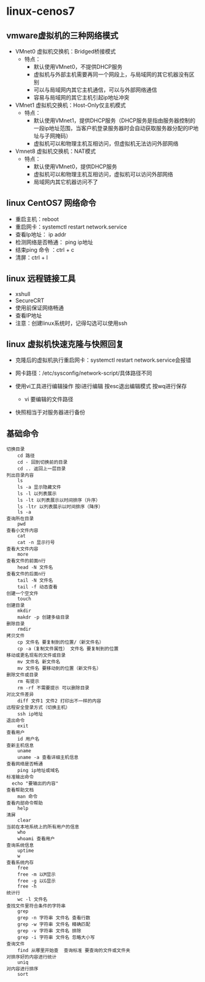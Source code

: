 # linux-cenos7



## vmware虚拟机的三种网络模式

* VMnet0 虚拟机交换机：Bridged桥接模式
  * 特点：	
    * 默认使用VMnet0，不提供DHCP服务
    * 虚拟机与外部主机需要再同一个网段上，与局域网的其它机器没有区别
    * 可以与局域网内其它主机通信，可以与外部网络通信
    * 容易与局域网的其它主机引起ip地址冲突
* VMnet1 虚拟机交换机：Host-Only仅主机模式
  * 特点：
    * 默认使用VMnet1，提供DHCP服务（DHCP服务是指由服务器控制的一段ip地址范围，当客户机登录服务器时会自动获取服务器分配的IP地址与子网掩码）
    * 虚拟机可以和物理主机互相访问，但虚拟机无法访问外部网络
* Vmnet8 虚拟机交换机：NAT模式
  * 特点：
    * 默认使用VMnet0，提供DHCP服务
    * 虚拟机可以和物理主机互相访问，虚拟机可以访问外部网络
    * 局域网内其它机器访问不了

## linux CentOS7 网络命令

* 重启主机：reboot
* 重启网卡：systemctl restart network.service
* 查看Ip地址： ip addr
* 检测网络是否畅通： ping ip地址
* 结束ping 命令 ：ctrl + c
* 清屏：ctrl + l

## linux 远程链接工具

* xshull
* SecureCRT
* 使用前保证网络畅通
* 查看IP地址
* 注意：创建linux系统时，记得勾选可以使用ssh

## linux 虚拟机快速克隆与快照回复

* 克隆后的虚拟机执行重启网卡：systemctl restart network.service会报错
* 网卡路径：/etc/sysconfig/network-script/具体路径不同
* 使用vi工具进行编辑操作 按i进行编辑 按esc退出编辑模式 按wq进行保存
  * vi 要编辑的文件路径

* 快照相当于对服务器进行备份

## 基础命令



```
切换目录
	cd 路径
	cd - 回到切换前的目录
	cd .. 返回上一层目录
列出目录内容
	ls
	ls -a 显示隐藏文件
	ls -l 以列表展示
	ls -lt 以列表展示以时间排序（升序）
	ls -ltr 以列表展示以时间排序（降序）
	ls -a
查询所在目录
	pwd
查看小文件内容
	cat
	cat -n 显示行号
查看大文件内容
	more
查看文件的前面n行
	head -N 文件名
查看文件的后面n行
	tail -N 文件名
	tail -f 动态查看
创建一个空文件
	touch
创建目录
	mkdir
	makdr -p 创建多级目录
删除目录
	rmdir
拷贝文件
	cp 文件名 要复制到的位置/（新文件名）
	cp -a（复制文件属性） 文件名 要复制到的位置
移动或更名现有的文件或目录
	mv 文件名 新文件名 
	mv 文件名 要移动到的位置（新文件名）
删除文件或目录
	rm 有提示
	rm -rf 不需要提示 可以删除目录
对比文件差异
	diff 文件1 文件2 打印出不一样的内容
远程安全登录方式（切换主机）
	ssh ip地址 
退出命令
	exit
查看用户
	id 用户名
查新主机信息
	uname
	uname -a 查看详细主机信息
查看网络是否畅通
	ping ip地址或域名
标准输出命令
  echo "要输出的内容"
查看帮助文档
	man 命令
查看内部命令帮助
	help
清屏
	clear
当前在本地系统上的所有用户的信息
	who
	whoami 查看用户
查询系统信息
	uptime
	w
查看系统内存
	free
	free -m 以M显示
	free -g 以G显示
	free -h 
统计行
	wc -l 文件名
查找文件里符合条件的字符串
	grep
	grep -n 字符串 文件名 查看行数
	grep -w 字符串 文件名 精确匹配
	grep -v 字符串 文件名 排除
	grep -i 字符串 文件名 忽略大小写
查询文件
	find 从哪里开始查  查询标准 要查询的文件或文件夹
对排序好的内容进行统计
	uniq
对内容进行排序
	sort
```

